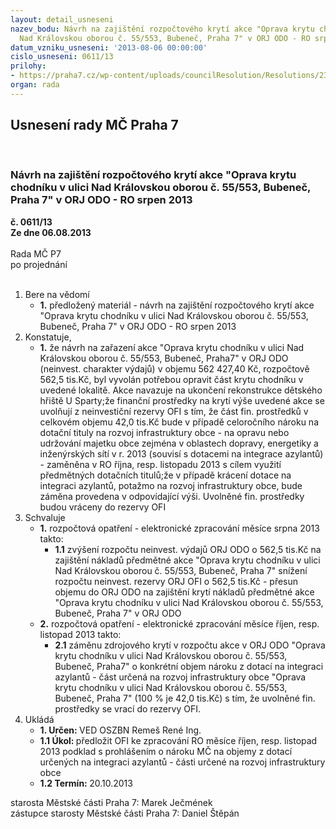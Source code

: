 ```yaml
---
layout: detail_usneseni
nazev_bodu: Návrh na zajištění rozpočtového krytí akce "Oprava krytu chodníku v ulici
  Nad Královskou oborou č. 55/553, Bubeneč, Praha 7" v ORJ ODO - RO srpen 2013
datum_vzniku_usneseni: '2013-08-06 00:00:00'
cislo_usneseni: 0611/13
prilohy:
- https://praha7.cz/wp-content/uploads/councilResolution/Resolutions/23770/41-13-p10001.pdf
organ: rada
---
```

<div id="ucUsn_pList" class="usn">
	<span><h2>Usnesení rady MČ Praha 7 </h2>
<br></span><div class="standBody">
<span><h3>Návrh na zajištění rozpočtového krytí akce "Oprava krytu chodníku v ulici Nad Královskou oborou č. 55/553, Bubeneč, Praha 7" v ORJ ODO - RO srpen 2013</h3></span><div class="center">
		<strong>č. 0611/13</strong><br>
	</div>
<div class="center">
		<strong>Ze dne 06.08.2013</strong><br><br>
	</div>Rada MČ P7<br> po projednání<br><br><ol>
<li>Bere na vědomí<ul><li>
<strong>1.</strong> předložený materiál - návrh na zajištění rozpočtového krytí akce "Oprava krytu chodníku v ulici Nad Královskou oborou č. 55/553, Bubeneč, Praha 7" v ORJ ODO - RO srpen 2013 </li></ul>
</li>
<li>Konstatuje,<ul><li>
<strong>1.</strong> že návrh na zařazení akce "Oprava krytu chodníku v ulici Nad Královskou oborou č. 55/553, Bubeneč, Praha7" v ORJ ODO  (neinvest. charakter výdajů) v objemu 562 427,40 Kč, rozpočtově 562,5 tis.Kč,   byl vyvolán potřebou opravit část krytu chodníku v uvedené lokalitě. Akce navazuje na ukončení rekonstrukce dětského hřiště U Sparty;že finanční prostředky na krytí výše uvedené akce se uvolňují z neinvestiční rezervy OFI s tím, že část fin. prostředků v celkovém objemu 42,0 tis.Kč bude v případě celoročního nároku na dotační tituly na rozvoj infrastruktury obce - na opravu nebo udržování majetku obce zejména v oblastech dopravy, energetiky a inženýrských sítí v r. 2013 (souvisí s dotacemi na integrace azylantů) -  zaměněna v RO října, resp. listopadu 2013 s cílem využití  předmětných dotačních titulů;že v případě krácení dotace na integraci azylantů, potažmo na rozvoj infrastruktury obce, bude záměna provedena v odpovídající výši. Uvolněné fin. prostředky budou vráceny do rezervy OFI     </li></ul>
</li>
<li>Schvaluje<ul>
<li>
<strong>1.</strong> rozpočtová opatření - elektronické zpracování měsíce srpna 2013 takto:<ul><li>
<strong>1.1</strong> zvýšení rozpočtu neinvest. výdajů ORJ ODO o 562,5 tis.Kč na zajištění nákladů předmětné akce "Oprava krytu chodníku v ulici Nad Královskou oborou č. 55/553, Bubeneč, Praha 7" snížení rozpočtu neinvest. rezervy ORJ OFI o 562,5 tis.Kč - přesun objemu do ORJ ODO na zajištění krytí nákladů předmětné akce "Oprava krytu chodníku v ulici Nad Královskou oborou č. 55/553, Bubeneč, Praha 7" v ORJ ODO </li></ul>
</li>
<li>
<strong>2.</strong> rozpočtová opatření - elektronické zpracování měsíce říjen, resp. listopad 2013 takto:<ul><li>
<strong>2.1</strong> záměnu zdrojového krytí v rozpočtu akce v ORJ ODO "Oprava krytu chodníku v ulici Nad Královskou oborou č. 55/553, Bubeneč, Praha7"  o konkrétní objem nároku z dotací na integraci azylantů - část určená na rozvoj infrastruktury obce "Oprava krytu chodníku v ulici Nad Královskou oborou č. 55/553, Bubeneč, Praha 7" (100 % je 42,0 tis.Kč) s tím, že uvolněné fin. prostředky se vrací do rezervy OFI.</li></ul>
</li>
</ul>
</li>
<li>Ukládá<ul>
<li>
<strong>1. Určen: </strong>VED OSZBN Remeš René Ing.</li>
<li>
<strong>1.1 Úkol: </strong>předložit OFI ke zpracování RO měsíce říjen, resp. listopad 2013 podklad s prohlášením o nároku MČ na objemy z dotací určených na integraci azylantů - části určené na rozvoj infrastruktury obce</li>
<li>
<strong>1.2 Termín: </strong>20.10.2013</li>
</ul>
</li>
</ol>starosta Městské části Praha 7: Marek Ječmének<br>zástupce starosty Městské části Praha 7: Daniel Štěpán 
</div>
</div>